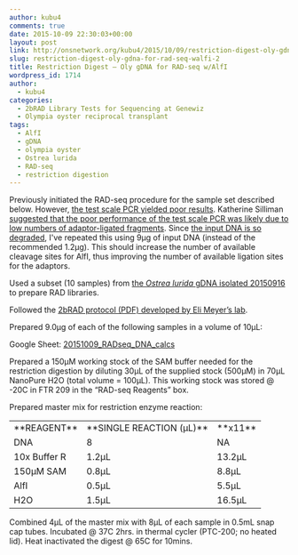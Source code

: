 ```yaml
---
author: kubu4
comments: true
date: 2015-10-09 22:30:03+00:00
layout: post
link: http://onsnetwork.org/kubu4/2015/10/09/restriction-digest-oly-gdna-for-rad-seq-walfi-2/
slug: restriction-digest-oly-gdna-for-rad-seq-walfi-2
title: Restriction Digest – Oly gDNA for RAD-seq w/AlfI
wordpress_id: 1714
author:
  - kubu4
categories:
  - 2bRAD Library Tests for Sequencing at Genewiz
  - Olympia oyster reciprocal transplant
tags:
  - AlfI
  - gDNA
  - olympia oyster
  - Ostrea lurida
  - RAD-seq
  - restriction digestion
---
```


Previously initiated the RAD-seq procedure for the sample set described below. However, [the test scale PCR yielded poor results](http://onsnetwork.org/kubu4/2015/10/02/pcr-oly-rad-seq-test-scale-pcr-2/). Katherine Silliman [suggested that the poor performance of the test scale PCR was likely due to low numbers of adaptor-ligated fragments](http://onsnetwork.org/kubu4/2015/10/02/pcr-oly-rad-seq-test-scale-pcr-2/#comments). Since [the input DNA is so degraded](http://onsnetwork.org/kubu4/2015/09/17/agarose-gel-olympia-oyster-whole-body-gdna-integrity-check/), I've repeated this using 9μg of input DNA (instead of the recommended 1.2μg). This should increase the number of available cleavage sites for AlfI, thus improving the number of available ligation sites for the adaptors.

Used a subset (10 samples) from [the _Ostrea lurida_ gDNA isolated 20150916](http://onsnetwork.org/kubu4/2015/09/16/dna-isolation-olympia-oyster-whole-body/) to prepare RAD libraries.

Followed the [2bRAD protocol (PDF) developed by Eli Meyer’s lab](https://github.com/sr320/LabDocs/blob/master/protocols/External_Protocols/2bRAD_11Aug2015.pdf).

Prepared 9.0μg of each of the following samples in a volume of 10μL:

Google Sheet: [20151009_RADseq_DNA_calcs](https://docs.google.com/spreadsheets/d/1jAA9lAhKaG1ZMYczH2rGc1mK4ovltWgbTGzrMN8ZNKQ/edit?usp=sharing)





Prepared a 150μM working stock of the SAM buffer needed for the restriction digestion by diluting 30μL of the supplied stock (500μM) in 70μL NanoPure H2O (total volume = 100μL). This working stock was stored @ -20C in FTR 209 in the “RAD-seq Reagents” box.

Prepared master mix for restriction enzyme reaction:

<table >
<tbody >
<tr >

<td >**REAGENT**
</td>

<td >**SINGLE REACTION (μL)**
</td>

<td >**x11**
</td>
</tr>
<tr >

<td >DNA
</td>

<td >8
</td>

<td >NA
</td>
</tr>
<tr >

<td >10x Buffer R
</td>

<td >1.2μL
</td>

<td >13.2μL
</td>
</tr>
<tr >

<td >150μM SAM
</td>

<td >0.8μL
</td>

<td >8.8μL
</td>
</tr>
<tr >

<td >AlfI
</td>

<td >0.5μL
</td>

<td >5.5μL
</td>
</tr>
<tr >

<td >H2O
</td>

<td >1.5μL
</td>

<td >16.5μL
</td>
</tr>
</tbody>
</table>



Combined 4μL of the master mix with 8μL of each sample in 0.5mL snap cap tubes. Incubated @ 37C 2hrs. in thermal cycler (PTC-200; no heated lid). Heat inactivated the digest @ 65C for 10mins.
